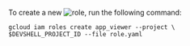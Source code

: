 To create a new ![role](https://github.com/akatore/iam/blob/main/Identity%20and%20Access%20Management%20(IAM)/role.yaml), run the following command:
```
gcloud iam roles create app_viewer --project \
$DEVSHELL_PROJECT_ID --file role.yaml
```

